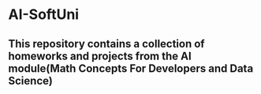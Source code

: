 # AI-SoftUni
##  This repository contains a collection of homeworks and projects from the AI module(Math Concepts For Developers and Data Science)
